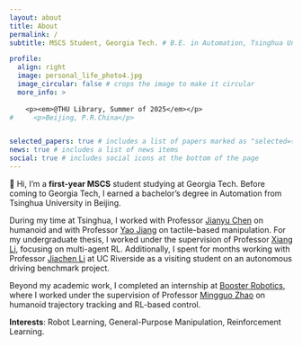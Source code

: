 ```yaml
---
layout: about
title: About
permalink: /
subtitle: MSCS Student, Georgia Tech. # B.E. in Automation, Tsinghua University

profile:
  align: right
  image: personal_life_photo4.jpg
  image_circular: false # crops the image to make it circular
  more_info: >
    
    <p><em>@THU Library, Summer of 2025</em></p>
#     <p>Beijing, P.R.China</p>


selected_papers: true # includes a list of papers marked as "selected={true}"
news: true # includes a list of news items
social: true # includes social icons at the bottom of the page
---
```



<!-- <style>
/* 调整全局字体 */
body {
    font-size: 16px; /* 基准字体大小 */
    font-family: Tahoma, sans-serif;
    line-height: 1.6; /* 行间距 */
    color: #333;
}

/* 针对不同标题的字体大小和粗细 */
h2 {
    font-size: 1.8em; /* 标题2的大小 */
    font-weight: bold; /* 标题加粗 */
    margin-top: 30px;
    margin-bottom: 15px;
}

h3 {
    font-size: 1.5em; /* 标题3的大小 */
    font-weight: bold; /* 标题加粗 */
    margin-top: 20px;
    margin-bottom: 10px;
}

/* 调整段落和列表的字体大小及间距 */
p {
    font-size: 1em; /* 段落字体大小 */
    font-weight: normal; /* 正文字体粗细 */
    margin-bottom: 15px;
}

ul li {
    font-size: 0.95em; /* 列表项字体稍微小一点 */
    margin-bottom: 10px; /* 列表项之间的间距 */
}

/* 强调的文本加粗 */
strong {
    font-weight: bold;
}
</style> -->

🚀 Hi, I’m a **first-year MSCS** student studying at Georgia Tech. Before coming to Georgia Tech, I earned a bachelor’s degree in Automation from Tsinghua University in Beijing. 



<!-- Hi, I’m a senior undergraduate studying at Department of Automation, Tsinghua University. I am seeking for a **PhD/Mphil** position starting in **Fall 2025**. -->

During my time at Tsinghua, I worked with Professor [Jianyu Chen](http://people.iiis.tsinghua.edu.cn/~jychen/) on humanoid and with Professor [Yao Jiang](https://ieeexplore.ieee.org/author/37086023995) on tactile-based manipulation. For my undergraduate thesis, I worked under the supervision of Professor [Xiang Li](https://sites.google.com/view/homepageoflixiang/home?authuser=0), focusing on multi-agent RL. Additionally, I spent for months working with Professor [Jiachen Li](https://jiachenli94.github.io/) at UC Riverside as a visiting student on an autonomous driving benchmark project.


Beyond my academic work, I completed an internship at [Booster Robotics](https://www.boosterobotics.com/), where I worked under the supervision of Professor [Mingguo Zhao](https://www.au.tsinghua.edu.cn/en/info/1110/3296.htm) on humanoid trajectory tracking and RL-based control.

**Interests**: Robot Learning, General-Purpose Manipulation, Reinforcement Learning.

<!-- Visit the **[Research](/blog/)** and **[CV](/cv/)** pages for more information. -->


